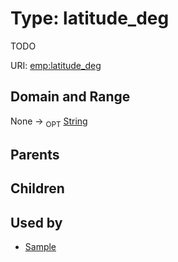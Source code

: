 
# Type: latitude_deg


TODO

URI: [emp:latitude_deg](https://microbiomedata/schema/emp/latitude_deg)


## Domain and Range

None ->  <sub>OPT</sub> [String](types/String.md)

## Parents


## Children


## Used by

 * [Sample](Sample.md)
